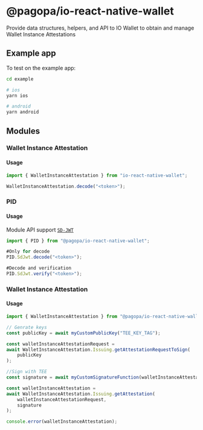 # @pagopa/io-react-native-wallet

Provide data structures, helpers, and API to IO Wallet to obtain and manage Wallet Instance Attestations


## Example app
To test on the example app:

```sh
cd example

# ios
yarn ios

# android
yarn android
```

## Modules

### Wallet Instance Attestation

#### Usage

```ts
import { WalletInstanceAttestation } from "io-react-native-wallet";

WalletInstanceAttestation.decode("<token>");
```

### PID

#### Usage

Module API support [`SD-JWT`](https://italia.github.io/eidas-it-wallet-docs/en/pid-data-model.html#id1)

```ts
import { PID } from "@pagopa/io-react-native-wallet";

#Only for decode
PID.SdJwt.decode("<token>");

#Decode and verification
PID.SdJwt.verify("<token>");

```

### Wallet Instance Attestation

#### Usage

```ts
import { WalletInstanceAttestation } from "@pagopa/io-react-native-wallet";

// Genrate keys
const publicKey = await myCustomPublicKey("TEE_KEY_TAG");

const walletInstanceAttestationRequest =
await WalletInstanceAttestation.Issuing.getAttestationRequestToSign(
    publicKey
);

//Sign with TEE
const signature = await myCustomSignatureFunction(walletInstanceAttestationRequest, randomKeyTag);

const walletInstanceAttestation =
await WalletInstanceAttestation.Issuing.getAttestation(
    walletInstanceAttestationRequest,
    signature
);

console.error(walletInstanceAttestation);

```
